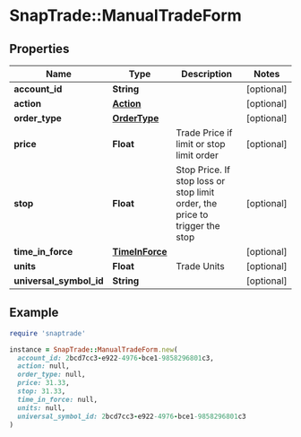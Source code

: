 # SnapTrade::ManualTradeForm

## Properties

| Name | Type | Description | Notes |
| ---- | ---- | ----------- | ----- |
| **account_id** | **String** |  | [optional] |
| **action** | [**Action**](Action.md) |  | [optional] |
| **order_type** | [**OrderType**](OrderType.md) |  | [optional] |
| **price** | **Float** | Trade Price if limit or stop limit order | [optional] |
| **stop** | **Float** | Stop Price. If stop loss or stop limit order, the price to trigger the stop | [optional] |
| **time_in_force** | [**TimeInForce**](TimeInForce.md) |  | [optional] |
| **units** | **Float** | Trade Units | [optional] |
| **universal_symbol_id** | **String** |  | [optional] |

## Example

```ruby
require 'snaptrade'

instance = SnapTrade::ManualTradeForm.new(
  account_id: 2bcd7cc3-e922-4976-bce1-9858296801c3,
  action: null,
  order_type: null,
  price: 31.33,
  stop: 31.33,
  time_in_force: null,
  units: null,
  universal_symbol_id: 2bcd7cc3-e922-4976-bce1-9858296801c3
)
```

